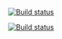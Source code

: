 [![Build status](https://build.appcenter.ms/v0.1/apps/4de97e03-367e-48ad-af36-df6cc6254d44/branches/develop/badge)](https://appcenter.ms)

[![Build status](https://travis-ci.com/KidusMT/code_starter.svg?branch=master)](TravisCI)
